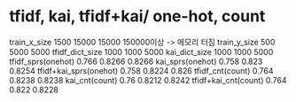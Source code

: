 # tfidf, kai, tfidf+kai/ one-hot, count  
train_x_size          1500    15000   15000   150000이상 -> 메모리 터짐
train_y_size          500     5000    5000
tfidf_dict_size       1000    1000    5000
kai_dict_size         1000    1000    5000
tfidf_sprs(onehot)    0.766   0.8266  0.8266
kai_sprs(onehot)      0.758   0.823   0.8254
tfidf+kai_sprs(onehot)   0.758   0.8224   0.826
tfidf_cnt(count)      0.764   0.8238  0.8238
kai_cnt(count)        0.76    0.8212  0.8242
tfidf+kai_cnt(count)  0.764   0.822   0.8228
